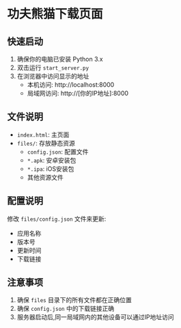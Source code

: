 # 功夫熊猫下载页面

## 快速启动

1. 确保你的电脑已安装 Python 3.x
2. 双击运行 `start_server.py`
3. 在浏览器中访问显示的地址
   - 本机访问: http://localhost:8000
   - 局域网访问: http://[你的IP地址]:8000

## 文件说明

- `index.html`: 主页面
- `files/`: 存放静态资源
  - `config.json`: 配置文件
  - `*.apk`: 安卓安装包
  - `*.ipa`: iOS安装包
  - 其他资源文件

## 配置说明

修改 `files/config.json` 文件来更新:
- 应用名称
- 版本号
- 更新时间
- 下载链接

## 注意事项

1. 确保 `files` 目录下的所有文件都在正确位置
2. 确保 `config.json` 中的下载链接正确
3. 服务器启动后,同一局域网内的其他设备可以通过IP地址访问 
